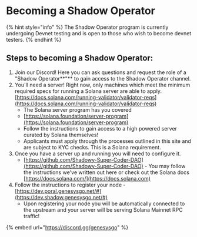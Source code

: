 # Becoming a Shadow Operator

{% hint style="info" %}
The Shadow Operator program is currently undergoing Devnet testing and is open to those who wish to become devnet testers.
{% endhint %}

## Steps to becoming a Shadow Operator:

1. Join our Discord! Here you can ask questions and request the role of a "Shadow Operator**"** to gain access to the Shadow Operator channel.
2. You'll need a server! Right now, only machines which meet the minimum required specs for running a Solana server are able to apply. [https://docs.solana.com/running-validator/validator-reqs](https://docs.solana.com/running-validator/validator-reqs)
   * The Solana server program has you covered&#x20;
   * [https://solana.foundation/server-program](https://solana.foundation/server-program)
   * Follow the instructions to gain access to a high powered server curated by Solana themselves!
   * Applicants must apply through the processes outlined in this site and are subject to KYC checks. This is a Solana requirement.
3. Once you have a server up and running you will need to configure it.
   * [https://github.com/Shadowy-Super-Coder-DAO](https://github.com/Shadowy-Super-Coder-DAO) - You may follow the instructions we've written out here or check out the Solana docs [https://docs.solana.com/](https://docs.solana.com)
4. Follow the instructions to register your node - [https://dev.poral.genesysgo.net/#](https://dev.shadow.genesysgo.net/#)
   * Upon registering your node you will be automatically connected to the upstream and your server will be serving Solana Mainnet RPC traffic!&#x20;

{% embed url="https://discord.gg/genesysgo" %}
